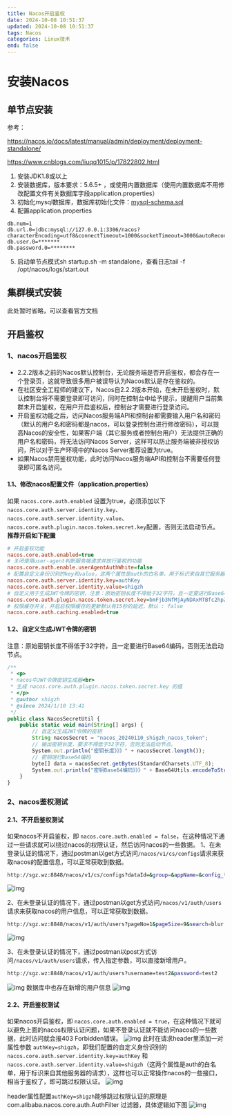 ```yaml
---
title: Nacos开启鉴权
date: 2024-10-08 10:51:37
updated: 2024-10-08 10:51:37
tags: Nacos
categories: Linux技术
end: false
---
```


<!-- more -->

# 安装Nacos

## 单节点安装

参考：

https://nacos.io/docs/latest/manual/admin/deployment/deployment-standalone/

https://www.cnblogs.com/liuqq1015/p/17822802.html

1. 安装JDK1.8或以上
2. 安装数据库，版本要求：5.6.5+ ，或使用内置数据库（使用内置数据库不用修改配置文件有关数据库字段application.properties）
3. 初始化mysql数据库，数据库初始化文件：[mysql-schema.sql](https://github.com/alibaba/nacos/blob/master/distribution/conf/mysql-schema.sql)
4. 配置application.properties

```
db.num=1
db.url.0=jdbc:mysql://127.0.0.1:3306/nacos?characterEncoding=utf8&connectTimeout=1000&socketTimeout=3000&autoReconnect=true&useUnicode=true&useSSL=false&serverTimezone=UTC
db.user.0=*******
db.password.0=********
```

5. 启动单节点模式sh startup.sh -m standalone，查看日志tail -f /opt/nacos/logs/start.out

## 集群模式安装

此处暂时省略，可以查看官方文档





## 开启鉴权

### 1、nacos开启鉴权

- 2.2.2版本之前的Nacos默认控制台，无论服务端是否开启鉴权，都会存在一个登录页，这就导致很多用户被误导认为Nacos默认是存在鉴权的。
- 在社区安全工程师的建议下，Nacos自2.2.2版本开始，在未开启鉴权时，默认控制台将不需要登录即可访问，同时在控制台中给予提示，提醒用户当前集群未开启鉴权，在用户开启鉴权后，控制台才需要进行登录访问。
- 开启鉴权功能之后，访问Nacos服务端API和控制台都需要输入用户名和密码（默认的用户名和密码都是nacos，可以登录控制台进行修改密码），可以提高Nacos的安全性，如果客户端（其它服务或者控制台用户）无法提供正确的用户名和密码，将无法访问Nacos Server，这样可以防止服务端被非授权访问，所以对于生产环境中的Nacos Server推荐设置为true。
- 如果Nacos禁用鉴权功能，此时访问Nacos服务端API和控制台不需要任何登录即可匿名访问。

#### 1.1、修改nacos配置文件（application.properties）

如果 `nacos.core.auth.enabled` 设置为true，必须添加以下`nacos.core.auth.server.identity.key`、`nacos.core.auth.server.identity.value`、`nacos.core.auth.plugin.nacos.token.secret.key`配置，否则无法启动节点。
**推荐开启如下配置**

```ini
# 开启鉴权功能
nacos.core.auth.enabled=true
# 关闭使用user-agent判断服务端请求并放行鉴权的功能
nacos.core.auth.enable.userAgentAuthWhite=false
# 配置自定义身份识别的key和value，这两个属性是auth的白名单，用于标识来自其它服务器的请求，具体实现见 com.alibaba.nacos.core.auth.AuthFilter。
nacos.core.auth.server.identity.key=authKey
nacos.core.auth.server.identity.value=shigzh
# 自定义用于生成JWT令牌的密钥，注意：原始密钥长度不得低于32字符，且一定要进行Base64编码，否则无法启动节点。
nacos.core.auth.plugin.nacos.token.secret.key=bmFjb3NfMjAyNDAxMTBfc2hpZ3poX25hY29zX3Rva2Vu
# 权限缓存开关，开启后权限缓存的更新默认有15秒的延迟，默认 : false
nacos.core.auth.caching.enabled=true
```

#### 1.2、自定义生成JWT令牌的密钥

注意：原始密钥长度不得低于32字符，且一定要进行Base64编码，否则无法启动节点。

```typescript
/**
 * <p>
 * nacos中JWT令牌密钥生成器<br>
 * 生成 nacos.core.auth.plugin.nacos.token.secret.key 的值
 * </p>
 * @author shigzh
 * @since 2024/1/10 13:41
 */
public class NacosSecretUtil {
    public static void main(String[] args) {
        // 自定义生成JWT令牌的密钥
        String nacosSecret = "nacos_20240110_shigzh_nacos_token";
        // 输出密钥长度，要求不得低于32字符，否则无法启动节点。
        System.out.println("密钥长度》》》" + nacosSecret.length());
        // 密钥进行Base64编码
        byte[] data = nacosSecret.getBytes(StandardCharsets.UTF_8);
        System.out.println("密钥Base64编码》》》" + Base64Utils.encodeToString(data));
    }
}
```

### 2、nacos鉴权测试

#### 2.1、不开启鉴权测试

如果nacos不开启鉴权，即 `nacos.core.auth.enabled = false`，在这种情况下通过一些请求就可以绕过nacos的权限认证，然后访问nacos的一些数据。
1、在未登录认证的情况下，通过postman以get方式访问`/nacos/v1/cs/configs`请求来获取nacos的配置信息，可以正常获取到数据。

```bash
http://sgz.wz:8848/nacos/v1/cs/configs?dataId=&group=&appName=&config_tags=&pageNo=1&pageSize=10&tenant=&search=accurate&accessToken=&username=
```

![img](https://img2024.cnblogs.com/blog/1680363/202401/1680363-20240111151531287-527499284.png)

2、在未登录认证的情况下，通过postman以get方式访问`/nacos/v1/auth/users`请求来获取nacos的用户信息，可以正常获取到数据。

```bash
http://sgz.wz:8848/nacos/v1/auth/users?pageNo=1&pageSize=9&search=blur
```

![img](https://img2024.cnblogs.com/blog/1680363/202401/1680363-20240111151728348-2065281444.png)

3、在未登录认证的情况下，通过postman以post方式访问`/nacos/v1/auth/users`请求，传入指定参数，可以直接新增用户。

```bash
http://sgz.wz:8848/nacos/v1/auth/users?username=test2&password=test2
```

![img](https://img2024.cnblogs.com/blog/1680363/202401/1680363-20240111151906922-1323107565.png)
数据库中也存在新增的用户信息
![img](https://img2024.cnblogs.com/blog/1680363/202401/1680363-20240111152308299-1210876117.png)

#### 2.2、开启鉴权测试

如果nacos开启鉴权，即 `nacos.core.auth.enabled = true`，在这种情况下就可以避免上面的nacos权限认证问题，如果不登录认证就不能访问nacos的一些数据，此时访问就会报403 Forbidden错误。
![img](https://img2024.cnblogs.com/blog/1680363/202401/1680363-20240111152900291-825669718.png)
此时在请求header里添加一对属性参数 `authKey=shigzh`，即我们配置的自定义身份识别的 `nacos.core.auth.server.identity.key=authKey` 和 `nacos.core.auth.server.identity.value=shigzh`（这两个属性是auth的白名单，用于标识来自其他服务器的请求），这样也可以正常操作nacos的一些接口，相当于鉴权了，即可跳过权限认证。
![img](https://img2024.cnblogs.com/blog/1680363/202401/1680363-20240111161156423-206201221.png)

header属性配置`authKey=shigzh`能够跳过权限认证的原理是 com.alibaba.nacos.core.auth.AuthFilter 过滤器，具体逻辑如下图
![img](https://img2024.cnblogs.com/blog/1680363/202401/1680363-20240111163713753-808447754.png)

